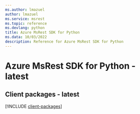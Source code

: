 ```yaml
---
ms.author: lmazuel
author: lmazuel
ms.service: msrest
ms.topic: reference
ms.devlang: python
title: Azure MsRest SDK for Python
ms.data: 10/03/2022
description: Reference for Azure MsRest SDK for Python
---
```

# Azure MsRest SDK for Python - latest

## Client packages - latest
[!INCLUDE [client-packages](msrest-client-index.md)]